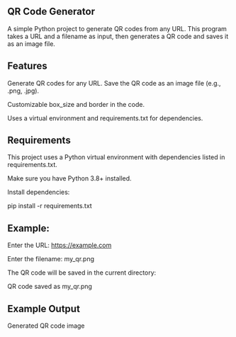 ## QR Code Generator
A simple Python project to generate QR codes from any URL.
This program takes a URL and a filename as input, then generates a QR code and saves it as an image file.

## Features
Generate QR codes for any URL.
Save the QR code as an image file (e.g., .png, .jpg).

Customizable box_size and border in the code.

Uses a virtual environment and requirements.txt for dependencies.

## Requirements
This project uses a Python virtual environment with dependencies listed in requirements.txt.

Make sure you have Python 3.8+ installed.

Install dependencies:

pip install -r requirements.txt

## Example:
Enter the URL: https://example.com

Enter the filename: my_qr.png

The QR code will be saved in the current directory:

QR code saved as my_qr.png

## Example Output
Generated QR code image
